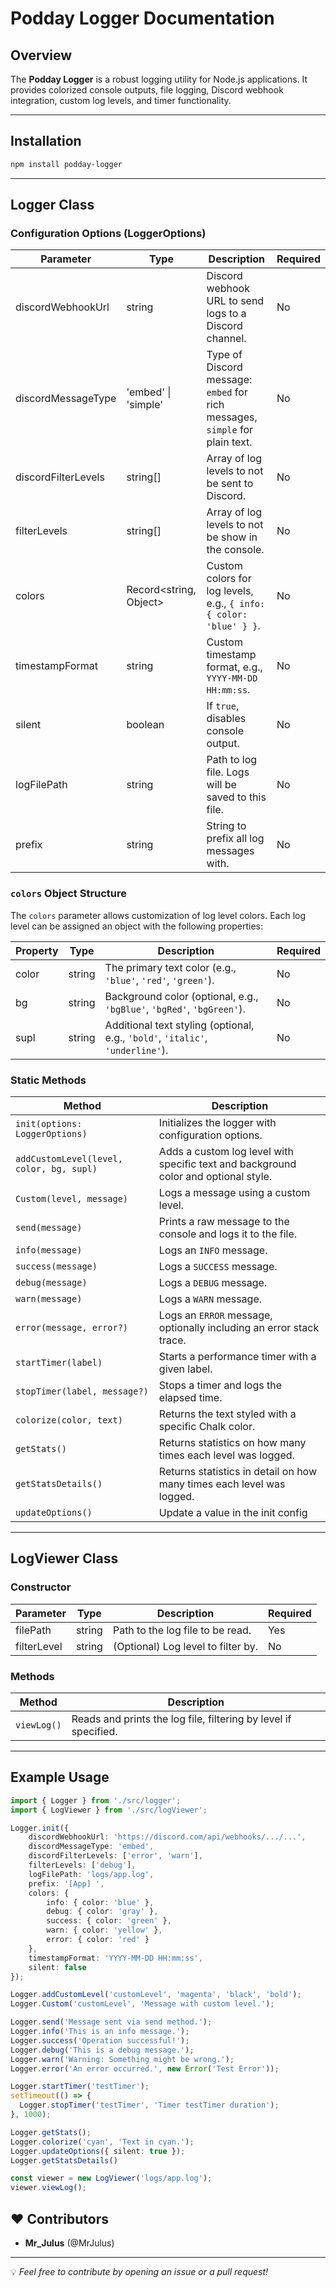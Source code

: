 # Podday Logger Documentation
## Overview
The **Podday Logger** is a robust logging utility for Node.js applications. It provides colorized console outputs, file logging, Discord webhook integration, custom log levels, and timer functionality.

---

## Installation
```bash
npm install podday-logger
```

---

## Logger Class

### Configuration Options (LoggerOptions)
| Parameter             | Type                | Description                                                                                        | Required |
|------------------------|---------------------|---------------------------------------------------------------------------------------------------|----------|
| discordWebhookUrl      | string              | Discord webhook URL to send logs to a Discord channel.                                            | No       |
| discordMessageType     | 'embed' \| 'simple' | Type of Discord message: `embed` for rich messages, `simple` for plain text.                      | No       |
| discordFilterLevels    | string[]            | Array of log levels to not be sent to Discord.                                                     | No       |
| filterLevels           | string[]            | Array of log levels to not be show in the console.                                                  | No       |
| colors                 | Record<string, Object> | Custom colors for log levels, e.g., `{ info: { color: 'blue' } }`.                                | No       |
| timestampFormat        | string              | Custom timestamp format, e.g., `YYYY-MM-DD HH:mm:ss`.                                              | No       |
| silent                 | boolean             | If `true`, disables console output.                                                               | No       |
| logFilePath            | string              | Path to log file. Logs will be saved to this file.                                                 | No       |
| prefix                 | string              | String to prefix all log messages with.                                                           | No       |

### `colors` Object Structure

The `colors` parameter allows customization of log level colors. Each log level can be assigned an object with the following properties:

| Property  | Type      | Description                                                                                      | Required |
|-----------|----------|--------------------------------------------------------------------------------------------------|----------|
| color     | string   | The primary text color (e.g., `'blue'`, `'red'`, `'green'`).                                    | No      |
| bg        | string   | Background color (optional, e.g., `'bgBlue'`, `'bgRed'`, `'bgGreen'`).                          | No       |
| supl      | string   | Additional text styling (optional, e.g., `'bold'`, `'italic'`, `'underline'`).                  | No       |

### Static Methods
| Method                        | Description                                                                                   |
|--------------------------------|-----------------------------------------------------------------------------------------------|
| `init(options: LoggerOptions)` | Initializes the logger with configuration options.                                              |
| `addCustomLevel(level, color, bg, supl)` | Adds a custom log level with specific text and background color and optional style.           |
| `Custom(level, message)`       | Logs a message using a custom level.                                                           |
| `send(message)`                | Prints a raw message to the console and logs it to the file.                                    |
| `info(message)`                | Logs an `INFO` message.                                                                         |
| `success(message)`             | Logs a `SUCCESS` message.                                                                      |
| `debug(message)`               | Logs a `DEBUG` message.                                                                        |
| `warn(message)`                | Logs a `WARN` message.                                                                         |
| `error(message, error?)`       | Logs an `ERROR` message, optionally including an error stack trace.                            |
| `startTimer(label)`            | Starts a performance timer with a given label.                                                 |
| `stopTimer(label, message?)`   | Stops a timer and logs the elapsed time.                                                       |
| `colorize(color, text)`        | Returns the text styled with a specific Chalk color.                                            |
| `getStats()`                   | Returns statistics on how many times each level was logged.                                     |
| `getStatsDetails()`            | Returns statistics in detail on how many times each level was logged.                            |
| `updateOptions()`              | Update a value in the init config                                                               |

---

## LogViewer Class

### Constructor
| Parameter   | Type   | Description                            | Required |
|-------------|--------|----------------------------------------|----------|
| filePath    | string | Path to the log file to be read.        | Yes      |
| filterLevel | string | (Optional) Log level to filter by.      | No       |

### Methods
| Method                | Description                                           |
|-----------------------|-------------------------------------------------------|
| `viewLog()`            | Reads and prints the log file, filtering by level if specified. |

---

## Example Usage
```typescript
import { Logger } from './src/logger';
import { LogViewer } from './src/logViewer';

Logger.init({
    discordWebhookUrl: 'https://discord.com/api/webhooks/.../...',
    discordMessageType: 'embed',
    discordFilterLevels: ['error', 'warn'],
    filterLevels: ['debug'],
    logFilePath: 'logs/app.log',
    prefix: '[App] ',
    colors: {
        info: { color: 'blue' },
        debug: { color: 'gray' },
        success: { color: 'green' },
        warn: { color: 'yellow' },
        error: { color: 'red' }
    },
    timestampFormat: 'YYYY-MM-DD HH:mm:ss',
    silent: false
});

Logger.addCustomLevel('customLevel', 'magenta', 'black', 'bold');
Logger.Custom('customLevel', 'Message with custom level.');

Logger.send('Message sent via send method.');
Logger.info('This is an info message.');
Logger.success('Operation successful!');
Logger.debug('This is a debug message.');
Logger.warn('Warning: Something might be wrong.');
Logger.error('An error occurred.', new Error('Test Error'));

Logger.startTimer('testTimer');
setTimeout(() => {
  Logger.stopTimer('testTimer', 'Timer testTimer duration');
}, 1000);

Logger.getStats();
Logger.colorize('cyan', 'Text in cyan.');
Logger.updateOptions({ silent: true });
Logger.getStatsDetails()

const viewer = new LogViewer('logs/app.log');
viewer.viewLog();
```

## ❤️ Contributors
- **Mr_Julus** (@MrJulus)

---
💡 *Feel free to contribute by opening an issue or a pull request!*